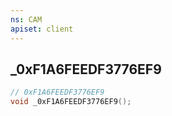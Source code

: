 ```yaml
---
ns: CAM
apiset: client
---
```

## _0xF1A6FEEDF3776EF9

```c
// 0xF1A6FEEDF3776EF9
void _0xF1A6FEEDF3776EF9();
```